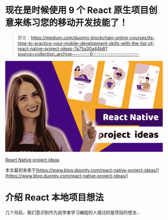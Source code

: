 # 现在是时候使用 9 个 React 原生项目创意来练习您的移动开发技能了！

> 原文：<https://medium.com/duomly-blockchain-online-courses/its-time-to-practice-your-mobile-development-skills-with-the-list-of-react-native-project-ideas-7a75a30a44b8?source=collection_archive---------0----------------------->

![](img/ab36bab142bbdf0dbc6bd8635f90652c.png)

[React Native project ideas](https://www.blog.duomly.com/react-native-project-ideas/)

本文最初发表于[https://www.blog.duomly.com/react-native-project-ideas/](https://www.blog.duomly.com/react-native-project-ideas/)

# 介绍 React 本地项目想法

几个月前，我们意识到作为自学者学习编程的人错过的是项目的想法…